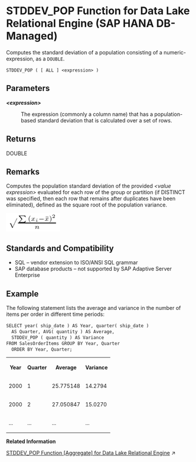<!-- loiob943ce2c21964c07baa10bd8d387f972 -->

# STDDEV\_POP Function for Data Lake Relational Engine \(SAP HANA DB-Managed\)

Computes the standard deviation of a population consisting of a numeric-expression, as a `DOUBLE`.



```
STDDEV_POP ( [ ALL ] <expression> )
```



<a name="loiob943ce2c21964c07baa10bd8d387f972__section_mnr_555_vrb"/>

## Parameters


<dl>
<dt><b>

*<expression\>*

</b></dt>
<dd>

The expression \(commonly a column name\) that has a population-based standard deviation that is calculated over a set of rows.



</dd>
</dl>



<a name="loiob943ce2c21964c07baa10bd8d387f972__section_rsg_v55_vrb"/>

## Returns

DOUBLE



<a name="loiob943ce2c21964c07baa10bd8d387f972__section_b1t_v55_vrb"/>

## Remarks

Computes the population standard deviation of the provided *<value expression\>* evaluated for each row of the group or partition \(if DISTINCT was specified, then each row that remains after duplicates have been eliminated\), defined as the square root of the population variance.

![Computes the population standard deviation of the provided value expression evaluated for each row of the group or partition if DISTINCT was specified, then each row that remains after duplicates have been eliminated, defined as the square root of the population variance](images/stdpop_gif_a16d7b7.gif)



<a name="loiob943ce2c21964c07baa10bd8d387f972__section_zgs_w55_vrb"/>

## Standards and Compatibility

-   SQL – vendor extension to ISO/ANSI SQL grammar
-   SAP database products – not supported by SAP Adaptive Server Enterprise



<a name="loiob943ce2c21964c07baa10bd8d387f972__section_csf_x55_vrb"/>

## Example

The following statement lists the average and variance in the number of items per order in different time periods:

```
SELECT year( ship_date ) AS Year, quarter( ship_date )
  AS Quarter, AVG( quantity ) AS Average, 
  STDDEV_POP ( quantity ) AS Variance 
FROM SalesOrderItems GROUP BY Year, Quarter 
  ORDER BY Year, Quarter;
```


<table>
<tr>
<th valign="top" rowspan="1">

Year



</th>
<th valign="top" rowspan="1">

Quarter



</th>
<th valign="top" rowspan="1">

Average



</th>
<th valign="top" rowspan="1">

Variance



</th>
</tr>
<tr>
<td valign="top" rowspan="1">

2000



</td>
<td valign="top" rowspan="1">

1



</td>
<td valign="top" rowspan="1">

25.775148



</td>
<td valign="top" rowspan="1">

14.2794



</td>
</tr>
<tr>
<td valign="top" rowspan="1">

2000



</td>
<td valign="top" rowspan="1">

2



</td>
<td valign="top" rowspan="1">

27.050847



</td>
<td valign="top" rowspan="1">

15.0270



</td>
</tr>
<tr>
<td valign="top" rowspan="1">

...



</td>
<td valign="top" rowspan="1">

...



</td>
<td valign="top" rowspan="1">

...



</td>
<td valign="top" rowspan="1">

...



</td>
</tr>
</table>

**Related Information**  


[STDDEV_POP Function [Aggregate] for Data Lake Relational Engine](https://help.sap.com/viewer/19b3964099384f178ad08f2d348232a9/2023_1_QRC/en-US/a583f35984f21015b952ffc0a8c12597.html "Computes the standard deviation of a population consisting of a numeric-expression, as a DOUBLE.") :arrow_upper_right:

